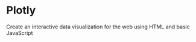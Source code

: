 # Plotly
Create an interactive data visualization for the web using HTML and basic JavaScript

<!DOCTYPE html>
<html lang="en">
<head>
    <meta charset="UTF-8">
    <meta name="viewport" content="width=device-width, initial-scale=1.0">
    <meta http-equiv="X-UA-Compatible" content="ie=edge">
    <title>Greek gods</title>
    <script src="https://cdn.plot.ly/plotly-latest.min.js"></script>
</head>
<body>
    <div id="plot"></div>
    <script src="data.js"></script>
    <script src="plots.js"></script>
</body>
</html>
